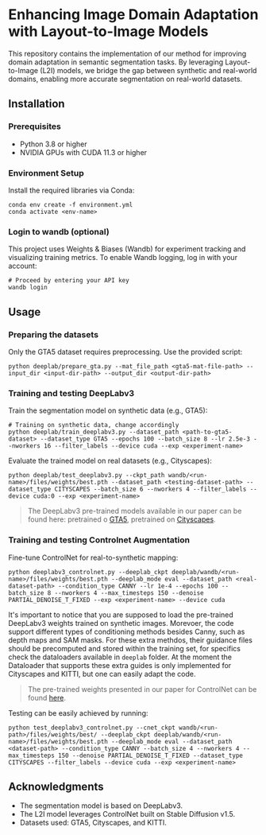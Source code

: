 # Enhancing Image Domain Adaptation with Layout-to-Image Models

This repository contains the implementation of our method for improving domain adaptation in semantic segmentation tasks. By leveraging Layout-to-Image (L2I) models, we bridge the gap between synthetic and real-world domains, enabling more accurate segmentation on real-world datasets.

## Installation

### Prerequisites
* Python 3.8 or higher
* NVIDIA GPUs with CUDA 11.3 or higher

### Environment Setup

Install the required libraries via Conda:

```shell
conda env create -f environment.yml
conda activate <env-name>
```

### Login to wandb (optional)
This project uses Weights & Biases (Wandb) for experiment tracking and visualizing training metrics. To enable Wandb logging, log in with your account:

```shell
# Proceed by entering your API key
wandb login
```

## Usage

### Preparing the datasets

Only the GTA5 dataset requires preprocessing. Use the provided script:

```shell
python deeplab/prepare_gta.py --mat_file_path <gta5-mat-file-path> --input_dir <input-dir-path> --output_dir <output-dir-path>
```

### Training and testing DeepLabv3

Train the segmentation model on synthetic data (e.g., GTA5):

```shell
# Training on synthetic data, change accordingly
python deeplab/train_deeplabv3.py --dataset_path <path-to-gta5-dataset> --dataset_type GTA5 --epochs 100 --batch_size 8 --lr 2.5e-3 --nworkers 16 --filter_labels --device cuda --exp <experiment-name>
```

Evaluate the trained model on real datasets (e.g., Cityscapes):

```shell
python deeplab/test_deeplabv3.py --ckpt_path wandb/<run-name>/files/weights/best.pth --dataset_path <testing-dataset-path> --dataset_type CITYSCAPES --batch_size 6 --nworkers 4 --filter_labels --device cuda:0 --exp <experiment-name>
```

> The DeepLabv3 pre-trained models available in our paper can be found here: pretrained o [GTA5](https://mbzuaiac-my.sharepoint.com/:u:/g/personal/gustavo_stahl_mbzuai_ac_ae/ESt3OtSjEeNCl3DSRGhWstUBnrzUwayaac1FzozoQIEiAg?e=YJ8LnO), pretrained on [Cityscapes](https://mbzuaiac-my.sharepoint.com/:u:/g/personal/gustavo_stahl_mbzuai_ac_ae/Ech4pZrjJOFDu0FDgOdjeQkBzRFiWGP_5ITIUyCoCES0uw?e=YW3Xbl).

### Training and testing Controlnet Augmentation

Fine-tune ControlNet for real-to-synthetic mapping:

```shell
python deeplabv3_controlnet.py --deeplab_ckpt deeplab/wandb/<run-name>/files/weights/best.pth --deeplab_mode eval --dataset_path <real-dataset-path> --condition_type CANNY --lr 1e-4 --epochs 100 --batch_size 8 --nworkers 4 --max_timesteps 150 --denoise PARTIAL_DENOISE_T_FIXED --exp <experiment-name> --device cuda
```

It's important to notice that you are supposed to load the pre-trained DeepLabv3 weights trained on synthetic images. Morevoer, the code support different types of conditioning methods besides Canny, such as depth maps and SAM masks. For these extra methdos, their guidance files should be precomputed and stored within the training set, for specifics check the dataloaders available in `deeplab` folder. At the moment the Dataloader that supports these extra guides is only implemented for Cityscapes and KITTI, but one can easily adapt the code. 

> The pre-trained weights presented in our paper for ControlNet can be found [here](https://mbzuaiac-my.sharepoint.com/:u:/g/personal/gustavo_stahl_mbzuai_ac_ae/EUBhjLWJKURFmxL91Bi0czUBVTATMoPe_g8hx6S0kBR-eA?e=42VegP).

Testing can be easily achieved by running:

```shell
python test_deeplabv3_controlnet.py --cnet_ckpt wandb/<run-path>/files/weights/best/ --deeplab_ckpt deeplab/wandb/<run-name>/files/weights/best.pth --deeplab_mode eval --dataset_path <dataset-path> --condition_type CANNY --batch_size 4 --nworkers 4 --max_timesteps 150 --denoise PARTIAL_DENOISE_T_FIXED --dataset_type CITYSCAPES --filter_labels --device cuda --exp <experiment-name>
```

## Acknowledgments
* The segmentation model is based on DeepLabv3.
* The L2I model leverages ControlNet built on Stable Diffusion v1.5.
* Datasets used: GTA5, Cityscapes, and KITTI.

